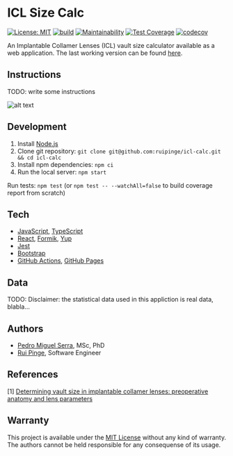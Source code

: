 # ICL Size Calc

[![License: MIT](https://img.shields.io/badge/License-MIT-yellow.svg)](https://opensource.org/licenses/MIT)
[![build](https://github.com/ruipinge/icl-calc/workflows/main/badge.svg)](https://github.com/ruipinge/icl-calc/actions)
[![Maintainability](https://api.codeclimate.com/v1/badges/386ed8d68c41f3873530/maintainability)](https://codeclimate.com/github/ruipinge/icl-calc/maintainability)
[![Test Coverage](https://api.codeclimate.com/v1/badges/386ed8d68c41f3873530/test_coverage)](https://codeclimate.com/github/ruipinge/icl-calc/test_coverage)
[![codecov](https://codecov.io/gh/ruipinge/icl-calc/branch/master/graph/badge.svg?token=XVTKUDYAU6)](https://codecov.io/gh/ruipinge/icl-calc)

An Implantable Collamer Lenses (ICL) vault size calculator available as a web application. The last working version can be found [here](https://ruipinge.github.io/icl-calc/).

## Instructions

TODO: write some instructions

![alt text](https://ruipinge.github.io/icl-calc/instructions.png)

## Development

1. Install [Node.js](https://nodejs.org/en/download/current/)
2. Clone git repository: `git clone git@github.com:ruipinge/icl-calc.git && cd icl-calc`
3. Install npm dependencies: `npm ci`
4. Run the local server: `npm start`

Run tests: `npm test` (or `npm test -- --watchAll=false` to build coverage report from scratch)

## Tech

- [JavaScript](https://www.javascript.com/), [TypeScript](https://www.typescriptlang.org/)
- [React](https://reactjs.org/), [Formik](https://formik.org/), [Yup](https://github.com/jquense/yup)
- [Jest](https://jestjs.io/)
- [Bootstrap](https://getbootstrap.com/)
- [GitHub Actions](https://github.com/features/actions), [GitHub Pages](https://pages.github.com/)

## Data

TODO: Disclaimer: the statistical data used in this appliction is real data, blabla...

## Authors

- [Pedro Miguel Serra](https://www.linkedin.com/in/pedro-serra-44697321/), MSc, PhD
- [Rui Pinge](https://ruipinge.github.io/resume), Software Engineer

## References

[1] [Determining vault size in implantable collamer lenses: preoperative anatomy and lens parameters](https://doi.org/10.1097/j.jcrs.0000000000000146)

## Warranty

This project is available under the [MIT License](https://github.com/ruipinge/icl-calc/blob/master/LICENSE) without any kind of warranty. The authors cannot be held responsible for any consequense of its usage.
